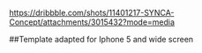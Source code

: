 https://dribbble.com/shots/11401217-SYNCA-Concept/attachments/3015432?mode=media

##Template adapted for Iphone 5 and wide screen
